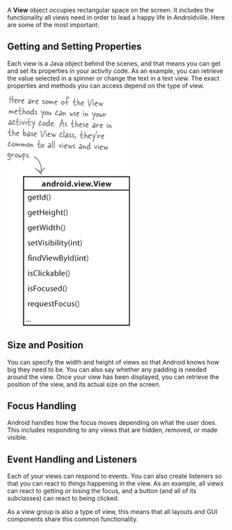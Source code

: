 A **View** object occupies rectangular space on the screen. It includes the functionality all views need in order to lead a happy life in Androidville. Here are some of the most important:

<h2>Getting and Setting Properties</h2>
Each view is a Java object behind the scenes, and that means you can get and set its properties in your activity code. As an example, you can retrieve the value selected in a spinner or change the text in a text view. The exact properties and methods you can access depend on the type of view.

![](.guides/img/34.png)

<h2>Size and Position</h2>
You can specify the width and height of views so that Android knows how big they need to be. You can also say whether any padding is needed around the view.
Once your view has been displayed, you can retrieve the position of the view, and its actual size on the screen.

<h2>Focus Handling</h2>
Android handles how the focus moves depending on what the user does. This includes responding to any views that are hidden, removed, or made visible.

<h2>Event Handling and Listeners</h2>
Each of your views can respond to events. You can also create listeners so that you can react to things happening in the view. As an example, all views can react to getting or losing the focus, and a button (and all of its subclasses) can react to being clicked.


As a view group is also a type of view, this means that all layouts and GUI components share this common functionality.
